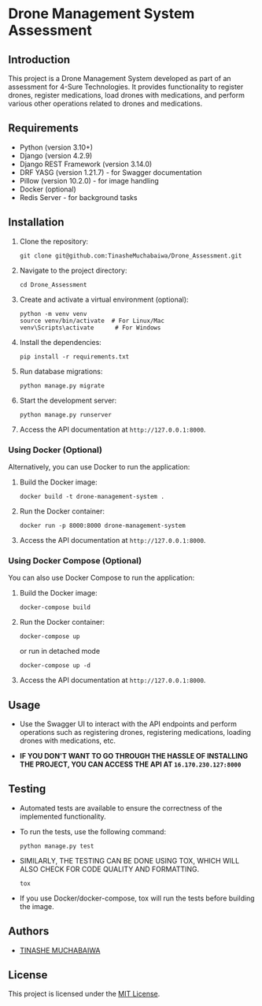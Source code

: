# Drone Management System Assessment

## Introduction
This project is a Drone Management System developed as part of an assessment for 4-Sure Technologies. It provides functionality to register drones, register medications, load drones with medications, and perform various other operations related to drones and medications.

## Requirements
- Python (version 3.10+)
- Django (version 4.2.9)
- Django REST Framework (version 3.14.0)
- DRF YASG (version 1.21.7) - for Swagger documentation
- Pillow (version 10.2.0) - for image handling
- Docker (optional)
- Redis Server - for background tasks

## Installation
1. Clone the repository:

    ```
    git clone git@github.com:TinasheMuchabaiwa/Drone_Assessment.git
    ```

2. Navigate to the project directory:

    ```
    cd Drone_Assessment
    ```

3. Create and activate a virtual environment (optional):

    ```
    python -m venv venv
    source venv/bin/activate  # For Linux/Mac
    venv\Scripts\activate      # For Windows
    ```

4. Install the dependencies:

    ```
    pip install -r requirements.txt
    ```

5. Run database migrations:

    ```
    python manage.py migrate
    ```

6. Start the development server:

    ```
    python manage.py runserver
    ```

7. Access the API documentation at `http://127.0.0.1:8000`.

### Using Docker (Optional)
Alternatively, you can use Docker to run the application:

1. Build the Docker image:

    ```
    docker build -t drone-management-system .
    ```

2. Run the Docker container:

    ```
    docker run -p 8000:8000 drone-management-system
    ```

3. Access the API documentation at `http://127.0.0.1:8000`.

### Using Docker Compose (Optional)
You can also use Docker Compose to run the application:

1. Build the Docker image:

    ```
    docker-compose build
    ```
2. Run the Docker container:

    ```
    docker-compose up
    ```
    or run in detached mode
    ```
    docker-compose up -d
    ```

3. Access the API documentation at `http://127.0.0.1:8000`.

## Usage
- Use the Swagger UI to interact with the API endpoints and perform operations such as registering drones, registering medications, loading drones with medications, etc.

- **IF YOU DON'T WANT TO GO THROUGH THE HASSLE OF INSTALLING THE PROJECT, YOU CAN ACCESS THE API AT `16.170.230.127:8000`**

## Testing
- Automated tests are available to ensure the correctness of the implemented functionality.
- To run the tests, use the following command:

    ```
    python manage.py test
    ```
- SIMILARLY, THE TESTING CAN BE DONE USING TOX, WHICH WILL ALSO CHECK FOR CODE QUALITY AND FORMATTING.
    ```
    tox
    ```
- If you use Docker/docker-compose, tox will run the tests before building the image.

## Authors
- [TINASHE MUCHABAIWA](https://github.com/TinasheMuchabaiwa)

## License
This project is licensed under the [MIT License](LICENSE).
